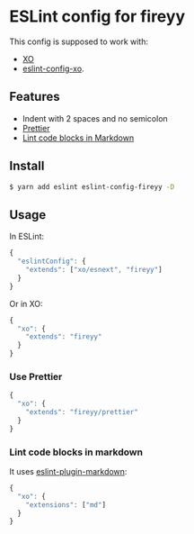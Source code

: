 # ESLint config for fireyy

This config is supposed to work with:

- [XO](https://github.com/sindresorhus/xo)
- [eslint-config-xo](https://github.com/sindresorhus/eslint-config-xo).

## Features

- Indent with 2 spaces and no semicolon
- [Prettier](#use-prettier)
- [Lint code blocks in Markdown](#lint-code-blocks-in-markdown)

## Install

```bash
$ yarn add eslint eslint-config-fireyy -D
```

## Usage

In ESLint:

```js
{
  "eslintConfig": {
    "extends": ["xo/esnext", "fireyy"]
  }
}
```

Or in XO:

```js
{
  "xo": {
    "extends": "fireyy"
  }
}
```

### Use Prettier

```js
{
  "xo": {
    "extends": "fireyy/prettier"
  }
}
```

### Lint code blocks in markdown

It uses [eslint-plugin-markdown](https://github.com/eslint/eslint-plugin-markdown):

```js
{
  "xo": {
    "extensions": ["md"]
  }
}
```
